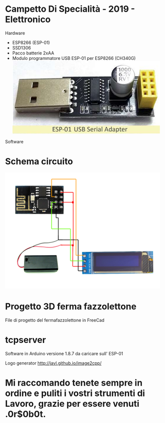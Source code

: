 # Campetto Di Specialità - 2019 - Elettronico

Hardware

- ESP8266 (ESP-01)
- SSD1306
- Pacco batterie 2xAA
- Modulo programmatore USB ESP-01 per ESP8266 (CH340G)
![alt text](https://github.com/LarryN3t/CDS-2019/blob/master/1-ESP01-USB-Serial-Adapter_eBay.jpg)

Software

# Schema circuito

![alt text](https://github.com/LarryN3t/CDS-2019/blob/master/Schema%20circuito.png)

# Progetto 3D ferma fazzolettone
File di progetto del fermafazzolettone in FreeCad

# tcpserver
Software in Arduino versione 1.8.7 da caricare sull' ESP-01 

Logo generator
http://javl.github.io/image2cpp/


# Mi raccomando tenete sempre in ordine e puliti i vostri strumenti di Lavoro, grazie per essere venuti .0r$0b0t.
